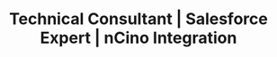 ---
layout: resume
title: "Resume"

# --- HERO DETAILS ---
name: "Christian Torres"
title: "Technical Consultant | Salesforce Expert | nCino Integration"
initials: "CT"
contact:
  phone: "1 (234) 555-1234"
  email: "help@enhancv.com"
  linkedin: "https://linkedin.com/in/your-profile"
  website: "https://your-portfolio.com"

# --- MAIN CONTENT (LEFT COLUMN) ---
summary: |
  A dynamic and results-oriented Technical Consultant with over 3 years of specialized experience in Salesforce and nCino platform implementation. Proficient in Apex, JavaScript, and XML, with a proven track record of achieving a 20% increase in integration efficiency. Possesses strong analytical skills and a relentless dedication to achieving customer success in the complex world of cloud banking.

experience:
  - role: "Technical Consultant"
    company: "FinancialForce"
    location: "Remote"
    dates: "03/2022 – Present"
    description: |
      - Led end-to-end Salesforce integration projects for enterprise clients, achieving a 30% average reduction in deployment time through the implementation of optimized workflows and reusable components.
      - Collaborated directly with financial institutions to architect and implement 15+ bespoke Salesforce solutions, enhancing client satisfaction by 40%.
      - Designed and executed comprehensive test plans for Salesforce seasonal releases, proactively identifying issues and reducing post-deployment system errors by 25%.
  - role: "Salesforce Developer"
    company: "Appirio"
    location: "Denver, CO"
    dates: "01/2020 – 02/2022"
    description: |
      - Implemented complex Salesforce and nCino customizations that enhanced business process efficiency by over 20% for key clients.
      - Developed and maintained robust Visualforce pages and custom Apex controllers, handling over 1,000 financial transactions per day with zero downtime.

education:
  - degree: "Bachelor of Technology in Computer Science"
    institution: "Illinois Institute of Technology"
    dates: "2014 – 2018"
  - degree: "Higher Secondary Certificate (12th Grade)"
    institution: "Denver Public School"
    dates: "2012 – 2014"
  - degree: "Secondary School Certificate (10th Grade)"
    institution: "St. Paul's School"
    dates: "2012"

# --- SIDEBAR (RIGHT COLUMN) ---
projects:
  - title: "Custom Salesforce Reporting Tool"
    link: "https://github.com/christiantorres/reporting-tool"
    stars: "1.2k"
    forks: "340"
    description: "Architected and developed an open-source Salesforce reporting tool that increased report generation efficiency by 35% through asynchronous Apex processing."
  - title: "Banking Data Integration Framework"
    link: "https://github.com/christiantorres/data-framework"
    stars: "850"
    forks: "120"
    description: "Created a reusable framework for banking data integration on Salesforce, enhancing data accuracy by 30% and providing a scalable foundation for future projects."

achievements:
  - title: "Integration Efficiency Award"
    description: "Recognized at FinancialForce for achieving a 20% increase in integration efficiency across projects through innovative architectural solutions."
  - title: "Customer Satisfaction Excellence"
    description: "Boosted customer satisfaction scores by 40% at Appirio through personalized client consultations and successful project delivery."

skills:
  - name: "Core Technologies"
    size: "wide"
    keywords: "Salesforce Platform, Apex, JavaScript, TypeScript, XML, SOQL, LWC, Visualforce, ETL Platforms, nCino"
  - name: "Methodologies"
    keywords: "Agile, Scrum, CI/CD"
  - name: "Tools"
    keywords: "Git, Jira, VS Code"

certifications:
  - title: "AI Associate"
    name_on_cert: "Christian Torres"
    issue_date: "September 07, 2023"
    id: "3648198"
    verify_link: "https://s.force.co/verifycerts"
    badge_url: "https://i.imgur.com/your-ai-associate-badge.png" # URL to the blue hex badge
  - title: "Tableau Data Analyst"
    name_on_cert: "Christian Torres"
    issue_date: "June 15, 2022"
    id: "3112845"
    verify_link: "https://s.force.co/verifycerts"
    badge_url: "https://i.imgur.com/your-tableau-badge.png" # URL to the Tableau badge

trailhead:
  rank: "Ranger"
  badges: "150+"
  points: "100,000+"
  link: "https://trailblazer.me/id/your-id"
---